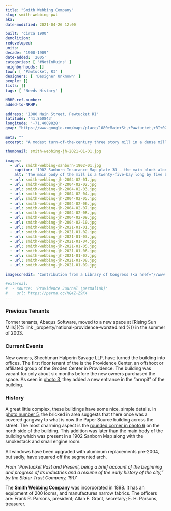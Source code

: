 ```yaml
---
title: "Smith Webbing Company"
slug: smith-webbing-pwt
aka: 
date-modified: 2021-04-26 12:00

built: 'circa 1900'
demolition: 
redeveloped: 
units:
decade: '1900-1909'
date-added: '2005'
categories: [ '#NotInRuins' ]
neighborhoods: []
town: [ 'Pawtucket, RI' ]
designers: [ 'Designer Unknown' ]
people: []
lists: []
tags: [ 'Needs History' ]

NRHP-ref-number:
added-to-NRHP:

address: '1080 Main Street, Pawtucket RI'
latitude: '41.860843'
longitude: '-71.4009828'
gmap: "https://www.google.com/maps/place/1080+Main+St,+Pawtucket,+RI+02860/@41.860843,-71.4009828,17z/data=!3m1!4b1!4m5!3m4!1s0x89e444b95f0c9939:0x8e5004d2bbff968f!8m2!3d41.860843!4d-71.3987941"

meta: ""
excerpt: "A modest turn-of-the-century three story mill in a dense mill area of Pawtucket"

thumbnail: smith-webbing-jh-2021-01-01.jpg

images:
  - url: smith-webbing-sanborn-1902-01.jpg
    caption: '1902 Sanborn Insurance Map plate 33 — the main block along Main Street is present, but the addition that ends in a rounded flatiron shape to the east of the main block has not been built yet.'
    alt: 'The main body of the mill is a twenty-five-bay long by five bay deep rectangular red brick structure with regularly-spaced window openings. To the east is a later addition with rounded end detail in a flat-iron style, smokestack, and engine room with new ground-floor entrance.'
  - url: smith-webbing-jh-2004-02-01.jpg
  - url: smith-webbing-jh-2004-02-02.jpg
  - url: smith-webbing-jh-2004-02-03.jpg
  - url: smith-webbing-jh-2004-02-04.jpg
  - url: smith-webbing-jh-2004-02-05.jpg
  - url: smith-webbing-jh-2004-02-06.jpg
  - url: smith-webbing-jh-2004-02-07.jpg
  - url: smith-webbing-jh-2004-02-08.jpg
  - url: smith-webbing-jh-2004-02-09.jpg
  - url: smith-webbing-jh-2004-02-10.jpg
  - url: smith-webbing-jh-2021-01-01.jpg
  - url: smith-webbing-jh-2021-01-02.jpg
  - url: smith-webbing-jh-2021-01-03.jpg
  - url: smith-webbing-jh-2021-01-04.jpg
  - url: smith-webbing-jh-2021-01-05.jpg
  - url: smith-webbing-jh-2021-01-06.jpg
  - url: smith-webbing-jh-2021-01-07.jpg
  - url: smith-webbing-jh-2021-01-08.jpg
  - url: smith-webbing-jh-2021-01-09.jpg

imagescredit: 'Contribution from a Library of Congress (<a href="//www.loc.gov/resource/g3774pm.g3774pm_g080961902/" target="_blank">Sanborn Map</a>)'

#external:
#  - source: 'Providence Journal (permalink)'
#    url: https://perma.cc/MQ4Z-Z9K4
---
```


### Previous Tenants

Former tenants, Abaqus Software, moved to a new space at [Rising Sun Mills]({% link _property/national-providence-worsted.md %}) in the summer of 2003. 


### Current Events

New owners, Shechtman Halperin Savage LLP, have turned the building into offices. The first floor tenant of the is the Providence Center, an offshoot or affiliated group of the Groden Center in Providence. The building was vacant for only about six months before the new owners purchased the space. As seen in [photo 3](#photo-smith-webbing-jh-2004-02-03), they added a new entrance in the “armpit” of the building.


### History

A great little complex, these buildings have some nice, simple details. In [photo number 5](#photo-smith-webbing-jh-2004-02-05), the bricked in area suggests that there once was a covered gangway to what is now the Paper Source building across the street. The most charming aspect is the [rounded corner in photo 6](#photo-smith-webbing-jh-2004-02-06) on the north side of the building. This addition was later than the main body of the building which was present in a 1902 Sanborn Map along with the smokestack and small engine room. 

All windows have been upgraded with aluminum replacements pre-2004, but sadly, have squared off the segmented arch.


_From “Pawtucket Past and Present, being a brief account of the beginning and progress of its industries and a resume of the early history of the city,” by the Slater Trust Company, 1917_

The **Smith Webbing Company** was incorporated in 1898. It has an equipment of 200 looms, and manufactures narrow fabrics. The officers are: Frank R. Parsons, president; Allan F. Grant, secretary; E. H. Parsons, treasurer.
